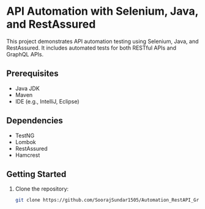 # API Automation with Selenium, Java, and RestAssured

This project demonstrates API automation testing using Selenium, Java, and RestAssured. It includes automated tests for both RESTful APIs and GraphQL APIs.

## Prerequisites

- Java JDK
- Maven
- IDE (e.g., IntelliJ, Eclipse)

## Dependencies
- TestNG
- Lombok
- RestAssured
- Hamcrest

## Getting Started

1. Clone the repository:

   ```bash
   git clone https://github.com/SoorajSundar1505/Automation_RestAPI_GraphQL.git
